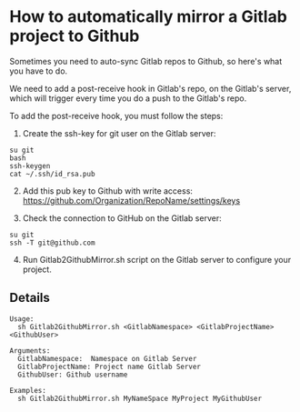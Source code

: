 
# How to automatically mirror a Gitlab project to Github

Sometimes you need to auto-sync Gitlab repos to Github, so here's what you have to do.

We need to add a post-receive hook in Gitlab's repo, on the Gitlab's server, which will trigger every time you do a push to the Gitlab's repo.

To add the post-receive hook, you must follow the steps:

1. Create the ssh-key for git user on the Gitlab server:
```
su git
bash
ssh-keygen
cat ~/.ssh/id_rsa.pub
```

2. Add this pub key to Github with write access: https://github.com/Organization/RepoName/settings/keys

3. Check the connection to GitHub on the Gitlab server:
```
su git
ssh -T git@github.com
```

4. Run Gitlab2GithubMirror.sh script on the Gitlab server to configure your project.

## Details
```
Usage:
  sh Gitlab2GithubMirror.sh <GitlabNamespace> <GitlabProjectName> <GithubUser>

Arguments:
  GitlabNamespace:  Namespace on Gitlab Server
  GitlabProjectName: Project name Gitlab Server
  GithubUser: Github username

Examples:
  sh Gitlab2GithubMirror.sh MyNameSpace MyProject MyGithubUser

```
